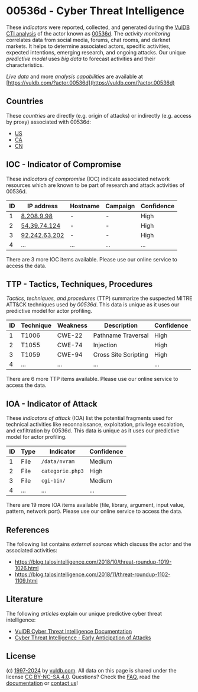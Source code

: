 # 00536d - Cyber Threat Intelligence

These _indicators_ were reported, collected, and generated during the [VulDB CTI analysis](https://vuldb.com/?kb.cti) of the actor known as [00536d](https://vuldb.com/?actor.00536d). The _activity monitoring_ correlates data from social media, forums, chat rooms, and darknet markets. It helps to determine associated actors, specific activities, expected intentions, emerging research, and ongoing attacks. Our unique _predictive model_ uses _big data_ to forecast activities and their characteristics.

_Live data_ and more _analysis capabilities_ are available at [https://vuldb.com/?actor.00536d](https://vuldb.com/?actor.00536d)

## Countries

These _countries_ are directly (e.g. origin of attacks) or indirectly (e.g. access by proxy) associated with 00536d:

* [US](https://vuldb.com/?country.us)
* [CA](https://vuldb.com/?country.ca)
* [CN](https://vuldb.com/?country.cn)

## IOC - Indicator of Compromise

These _indicators of compromise_ (IOC) indicate associated network resources which are known to be part of research and attack activities of 00536d.

ID | IP address | Hostname | Campaign | Confidence
-- | ---------- | -------- | -------- | ----------
1 | [8.208.9.98](https://vuldb.com/?ip.8.208.9.98) | - | - | High
2 | [54.39.74.124](https://vuldb.com/?ip.54.39.74.124) | - | - | High
3 | [92.242.63.202](https://vuldb.com/?ip.92.242.63.202) | - | - | High
4 | ... | ... | ... | ...

There are 3 more IOC items available. Please use our online service to access the data.

## TTP - Tactics, Techniques, Procedures

_Tactics, techniques, and procedures_ (TTP) summarize the suspected MITRE ATT&CK techniques used by _00536d_. This data is unique as it uses our predictive model for actor profiling.

ID | Technique | Weakness | Description | Confidence
-- | --------- | -------- | ----------- | ----------
1 | T1006 | CWE-22 | Pathname Traversal | High
2 | T1055 | CWE-74 | Injection | High
3 | T1059 | CWE-94 | Cross Site Scripting | High
4 | ... | ... | ... | ...

There are 6 more TTP items available. Please use our online service to access the data.

## IOA - Indicator of Attack

These _indicators of attack_ (IOA) list the potential fragments used for technical activities like reconnaissance, exploitation, privilege escalation, and exfiltration by 00536d. This data is unique as it uses our predictive model for actor profiling.

ID | Type | Indicator | Confidence
-- | ---- | --------- | ----------
1 | File | `/data/nvram` | Medium
2 | File | `categorie.php3` | High
3 | File | `cgi-bin/` | Medium
4 | ... | ... | ...

There are 19 more IOA items available (file, library, argument, input value, pattern, network port). Please use our online service to access the data.

## References

The following list contains _external sources_ which discuss the actor and the associated activities:

* https://blog.talosintelligence.com/2018/10/threat-roundup-1019-1026.html
* https://blog.talosintelligence.com/2018/11/threat-roundup-1102-1109.html

## Literature

The following _articles_ explain our unique predictive cyber threat intelligence:

* [VulDB Cyber Threat Intelligence Documentation](https://vuldb.com/?kb.cti)
* [Cyber Threat Intelligence - Early Anticipation of Attacks](https://www.scip.ch/en/?labs.20201022)

## License

(c) [1997-2024](https://vuldb.com/?kb.changelog) by [vuldb.com](https://vuldb.com/?kb.about). All data on this page is shared under the license [CC BY-NC-SA 4.0](https://creativecommons.org/licenses/by-nc-sa/4.0/). Questions? Check the [FAQ](https://vuldb.com/?kb.faq), read the [documentation](https://vuldb.com/?kb) or [contact us](https://vuldb.com/?contact)!
